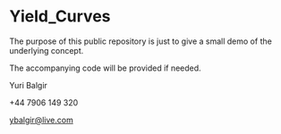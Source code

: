 # Yield_Curves

The purpose of this public repository is just to give a small demo of the underlying concept.

The accompanying code will be provided if needed.

Yuri Balgir

+44 7906 149 320

ybalgir@live.com
